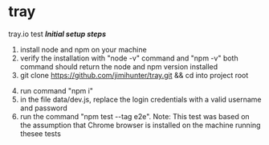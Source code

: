 # tray
tray.io test
***Initial setup steps***
1. install node and npm on your machine
2. verify the installation with "node -v" command and "npm -v"
both command should return the node and npm version installed
3. git clone https://github.com/jimihunter/tray.git && cd into project root <dir>
4. run command "npm i"
5. in the file data/dev.js, replace the login credentials with a valid username and password
6. run the command "npm test --tag e2e".
Note: This test was based on the assumption that Chrome browser is installed on the machine running 
thesee tests
